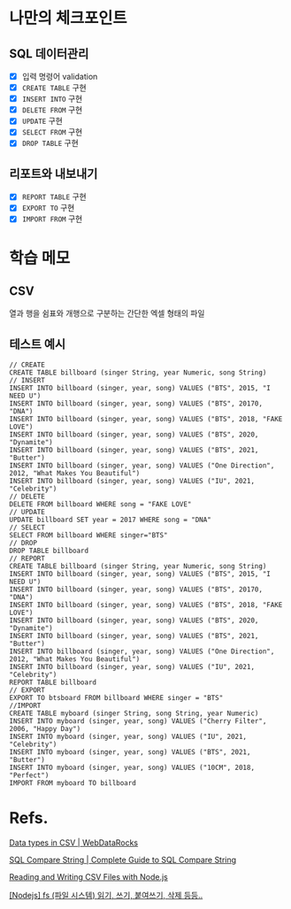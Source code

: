 # 나만의 체크포인트
## SQL 데이터관리
- [x] 입력 명령어 validation
- [x] `CREATE TABLE` 구현
- [x] `INSERT INTO` 구현
- [x] `DELETE FROM` 구현
- [x] `UPDATE` 구현
- [x] `SELECT FROM` 구현
- [x] `DROP TABLE` 구현
## 리포트와 내보내기
- [x] `REPORT TABLE` 구현
- [x] `EXPORT TO` 구현
- [x] `IMPORT FROM` 구현
# 학습 메모
## CSV
열과 행을 쉼표와 개행으로 구분하는 간단한 엑셀 형태의 파일  
## 테스트 예시
```
// CREATE
CREATE TABLE billboard (singer String, year Numeric, song String)
// INSERT
INSERT INTO billboard (singer, year, song) VALUES ("BTS", 2015, "I NEED U")
INSERT INTO billboard (singer, year, song) VALUES ("BTS", 20170, "DNA")
INSERT INTO billboard (singer, year, song) VALUES ("BTS", 2018, "FAKE LOVE")
INSERT INTO billboard (singer, year, song) VALUES ("BTS", 2020, "Dynamite")
INSERT INTO billboard (singer, year, song) VALUES ("BTS", 2021, "Butter")
INSERT INTO billboard (singer, year, song) VALUES ("One Direction", 2012, "What Makes You Beautiful")
INSERT INTO billboard (singer, year, song) VALUES ("IU", 2021, "Celebrity")
// DELETE
DELETE FROM billboard WHERE song = "FAKE LOVE"
// UPDATE
UPDATE billboard SET year = 2017 WHERE song = "DNA"
// SELECT
SELECT FROM billboard WHERE singer="BTS"
// DROP
DROP TABLE billboard
// REPORT
CREATE TABLE billboard (singer String, year Numeric, song String)
INSERT INTO billboard (singer, year, song) VALUES ("BTS", 2015, "I NEED U")
INSERT INTO billboard (singer, year, song) VALUES ("BTS", 20170, "DNA")
INSERT INTO billboard (singer, year, song) VALUES ("BTS", 2018, "FAKE LOVE")
INSERT INTO billboard (singer, year, song) VALUES ("BTS", 2020, "Dynamite")
INSERT INTO billboard (singer, year, song) VALUES ("BTS", 2021, "Butter")
INSERT INTO billboard (singer, year, song) VALUES ("One Direction", 2012, "What Makes You Beautiful")
INSERT INTO billboard (singer, year, song) VALUES ("IU", 2021, "Celebrity")
REPORT TABLE billboard
// EXPORT
EXPORT TO btsboard FROM billboard WHERE singer = "BTS"
//IMPORT
CREATE TABLE myboard (singer String, song String, year Numeric)
INSERT INTO myboard (singer, year, song) VALUES ("Cherry Filter", 2006, "Happy Day")
INSERT INTO myboard (singer, year, song) VALUES ("IU", 2021, "Celebrity")
INSERT INTO myboard (singer, year, song) VALUES ("BTS", 2021, "Butter")
INSERT INTO myboard (singer, year, song) VALUES ("10CM", 2018, "Perfect")
IMPORT FROM myboard TO billboard
```
# Refs.
[Data types in CSV | WebDataRocks](https://www.webdatarocks.com/doc/data-types-in-csv/)  

[SQL Compare String | Complete Guide to SQL Compare String](https://www.educba.com/sql-compare-string/)  

[Reading and Writing CSV Files with Node.js](https://stackabuse.com/reading-and-writing-csv-files-with-node-js/)  

[[Nodejs] fs (파일 시스템) 읽기, 쓰기, 붙여쓰기, 삭제 등등..](https://3dmpengines.tistory.com/1971)  